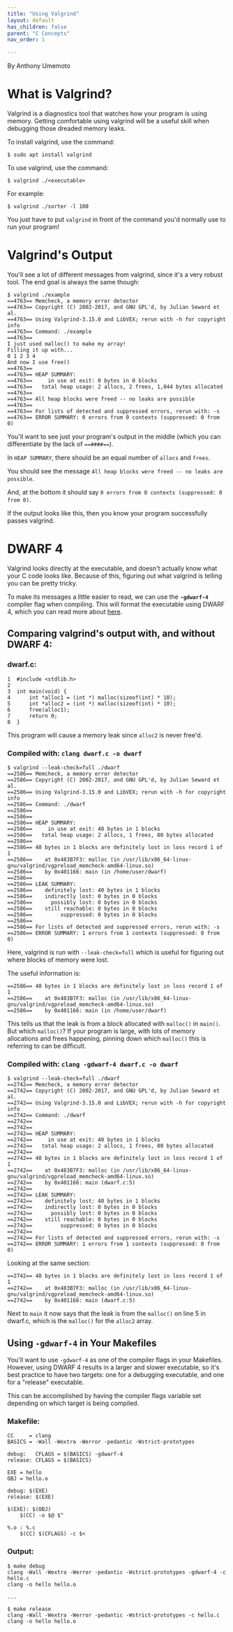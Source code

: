 ```yaml
---
title: "Using Valgrind"
layout: default
has_children: false
parent: "C Concepts"
nav_order: 1

---
```


By Anthony Umemoto

# What is Valgrind?

Valgrind is a diagnostics tool that watches how your program is using memory. Getting comfortable using valgrind will be a useful skill when debugging those dreaded memory leaks.

To install valgrind, use the command:
```
$ sudo apt install valgrind
```

To use valgrind, use the command:
```
$ valgrind ./<executable>
```

For example:
```
$ valgrind ./sorter -l 100
```
You just have to put `valgrind` in front of the command you'd normally use to run your program!

# Valgrind's Output

You'll see a lot of different messages from valgrind, since it's a very robust tool. The end goal is always the same though:

```
$ valgrind ./example
==4763== Memcheck, a memory error detector
==4763== Copyright (C) 2002-2017, and GNU GPL'd, by Julian Seward et al.
==4763== Using Valgrind-3.15.0 and LibVEX; rerun with -h for copyright info
==4763== Command: ./example
==4763== 
I just used malloc() to make my array!
Filling it up with...
0 1 2 3 4 
And now I use free()
==4763== 
==4763== HEAP SUMMARY:
==4763==     in use at exit: 0 bytes in 0 blocks
==4763==   total heap usage: 2 allocs, 2 frees, 1,044 bytes allocated
==4763== 
==4763== All heap blocks were freed -- no leaks are possible
==4763== 
==4763== For lists of detected and suppressed errors, rerun with: -s
==4763== ERROR SUMMARY: 0 errors from 0 contexts (suppressed: 0 from 0)
```

You'll want to see just your program's output in the middle (which you can differentiate by the lack of `==####==`). 

In `HEAP SUMMARY`, there should be an equal number of `allocs` and `frees`. 

You should see the message `All heap blocks were freed -- no leaks are possible`. 

And, at the bottom it should say `0 errors from 0 contexts (suppressed: 0 from 0)`.

If the output looks like this, then you know your program successfully passes valgrind.

# DWARF 4

Valgrind looks directly at the executable, and doesn't actually know what your C code looks like. Because of this, figuring out what valgrind is telling you can be pretty tricky.

To make its messages a little easier to read, we can use the **`-gdwarf-4`** compiler flag when compiling. This will format the executable using DWARF 4, which you can read more about [here](https://dwarfstd.org/dwarf4std.html).

## Comparing valgrind's output with, and without DWARF 4:

### dwarf.c:
```
1  #include <stdlib.h>
2  
3  int main(void) {
4      int *alloc1 = (int *) malloc(sizeof(int) * 10);
5      int *alloc2 = (int *) malloc(sizeof(int) * 10);
6      free(alloc1);
7      return 0;
8  }
```
This program will cause a memory leak since `alloc2` is never free'd.

### Compiled with: `clang dwarf.c -o dwarf`
```
$ valgrind --leak-check=full ./dwarf
==2586== Memcheck, a memory error detector
==2586== Copyright (C) 2002-2017, and GNU GPL'd, by Julian Seward et al.
==2586== Using Valgrind-3.15.0 and LibVEX; rerun with -h for copyright info
==2586== Command: ./dwarf
==2586== 
==2586== 
==2586== HEAP SUMMARY:
==2586==     in use at exit: 40 bytes in 1 blocks
==2586==   total heap usage: 2 allocs, 1 frees, 80 bytes allocated
==2586== 
==2586== 40 bytes in 1 blocks are definitely lost in loss record 1 of 1
==2586==    at 0x483B7F3: malloc (in /usr/lib/x86_64-linux-gnu/valgrind/vgpreload_memcheck-amd64-linux.so)
==2586==    by 0x401166: main (in /home/user/dwarf)
==2586== 
==2586== LEAK SUMMARY:
==2586==    definitely lost: 40 bytes in 1 blocks
==2586==    indirectly lost: 0 bytes in 0 blocks
==2586==      possibly lost: 0 bytes in 0 blocks
==2586==    still reachable: 0 bytes in 0 blocks
==2586==         suppressed: 0 bytes in 0 blocks
==2586== 
==2586== For lists of detected and suppressed errors, rerun with: -s
==2586== ERROR SUMMARY: 1 errors from 1 contexts (suppressed: 0 from 0)
```

Here, valgrind is run with `--leak-check=full` which is useful for figuring out where blocks of memory were lost.

The useful information is:
```
==2586== 40 bytes in 1 blocks are definitely lost in loss record 1 of 1
==2586==    at 0x483B7F3: malloc (in /usr/lib/x86_64-linux-gnu/valgrind/vgpreload_memcheck-amd64-linux.so)
==2586==    by 0x401166: main (in /home/user/dwarf)
```
This tells us that the leak is from a block allocated with `malloc()` in `main()`. But which `malloc()`? If your program is large, with lots of memory allocations and frees happening, pinning down which `malloc()` this is referring to can be difficult.

### Compiled with: `clang -gdwarf-4 dwarf.c -o dwarf`
```
$ valgrind --leak-check=full ./dwarf
==2742== Memcheck, a memory error detector
==2742== Copyright (C) 2002-2017, and GNU GPL'd, by Julian Seward et al.
==2742== Using Valgrind-3.15.0 and LibVEX; rerun with -h for copyright info
==2742== Command: ./dwarf
==2742== 
==2742== 
==2742== HEAP SUMMARY:
==2742==     in use at exit: 40 bytes in 1 blocks
==2742==   total heap usage: 2 allocs, 1 frees, 80 bytes allocated
==2742== 
==2742== 40 bytes in 1 blocks are definitely lost in loss record 1 of 1
==2742==    at 0x483B7F3: malloc (in /usr/lib/x86_64-linux-gnu/valgrind/vgpreload_memcheck-amd64-linux.so)
==2742==    by 0x401166: main (dwarf.c:5)
==2742== 
==2742== LEAK SUMMARY:
==2742==    definitely lost: 40 bytes in 1 blocks
==2742==    indirectly lost: 0 bytes in 0 blocks
==2742==      possibly lost: 0 bytes in 0 blocks
==2742==    still reachable: 0 bytes in 0 blocks
==2742==         suppressed: 0 bytes in 0 blocks
==2742== 
==2742== For lists of detected and suppressed errors, rerun with: -s
==2742== ERROR SUMMARY: 1 errors from 1 contexts (suppressed: 0 from 0)
```

Looking at the same section:
```
==2742== 40 bytes in 1 blocks are definitely lost in loss record 1 of 1
==2742==    at 0x483B7F3: malloc (in /usr/lib/x86_64-linux-gnu/valgrind/vgpreload_memcheck-amd64-linux.so)
==2742==    by 0x401166: main (dwarf.c:5)
```
Next to `main` it now says that the leak is from the `malloc()` on line 5 in dwarf.c, which is the `malloc()` for the `alloc2` array.

## Using `-gdwarf-4` in Your Makefiles

You'll want to use `-gdwarf-4` as one of the compiler flags in your Makefiles. However, using DWARF 4 results in a larger and slower executable, so it's best practice to have two targets: one for a debugging executable, and one for a "release" executable.

This can be accomplished by having the compiler flags variable set depending on which target is being compiled.

### Makefile:
```
CC     = clang
BASICS = -Wall -Wextra -Werror -pedantic -Wstrict-prototypes

debug:   CFLAGS = $(BASICS) -gdwarf-4
release: CFLAGS = $(BASICS)

EXE = hello
OBJ = hello.o

debug: $(EXE)
release: $(EXE)

$(EXE): $(OBJ)
	$(CC) -o $@ $^

%.o : %.c
	$(CC) $(CFLAGS) -c $<

```

### Output:
```
$ make debug
clang -Wall -Wextra -Werror -pedantic -Wstrict-prototypes -gdwarf-4 -c hello.c
clang -o hello hello.o

...

$ make release
clang -Wall -Wextra -Werror -pedantic -Wstrict-prototypes -c hello.c
clang -o hello hello.o
```
